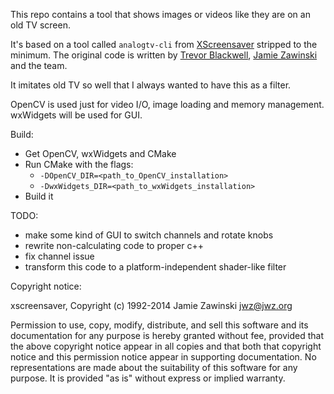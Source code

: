 
This repo contains a tool that shows images or videos like they are on an old TV screen.

It's based on a tool called `analogtv-cli` from [XScreensaver](https://www.jwz.org/xscreensaver/) stripped to the minimum.
The original code is written by [Trevor Blackwell](https://tlb.org/), [Jamie Zawinski](https://jwz.org/) and the team.

It imitates old TV so well that I always wanted to have this as a filter.

OpenCV is used just for video I/O, image loading and memory management.
wxWidgets will be used for GUI.

Build:
* Get OpenCV, wxWidgets and CMake
* Run CMake with the flags:
  - `-DOpenCV_DIR=<path_to_OpenCV_installation>`
  - `-DwxWidgets_DIR=<path_to_wxWidgets_installation>`
* Build it

TODO:
* make some kind of GUI to switch channels and rotate knobs
* rewrite non-calculating code to proper c++
* fix channel issue
* transform this code to a platform-independent shader-like filter

Copyright notice:

xscreensaver, Copyright (c) 1992-2014 Jamie Zawinski <jwz@jwz.org>

Permission to use, copy, modify, distribute, and sell this software and its
documentation for any purpose is hereby granted without fee, provided that
the above copyright notice appear in all copies and that both that
copyright notice and this permission notice appear in supporting
documentation.  No representations are made about the suitability of this
software for any purpose.  It is provided "as is" without express or 
implied warranty.